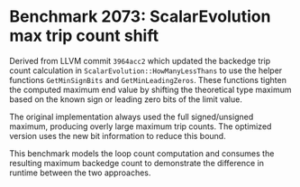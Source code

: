 # Benchmark 2073: ScalarEvolution max trip count shift

Derived from LLVM commit `3964acc2` which updated the backedge trip count
calculation in `ScalarEvolution::HowManyLessThans` to use the helper functions
`GetMinSignBits` and `GetMinLeadingZeros`. These functions tighten the computed
maximum end value by shifting the theoretical type maximum based on the known
sign or leading zero bits of the limit value.

The original implementation always used the full signed/unsigned maximum,
producing overly large maximum trip counts. The optimized version uses the new
bit information to reduce this bound.

This benchmark models the loop count computation and consumes the resulting
maximum backedge count to demonstrate the difference in runtime between the two
approaches.
